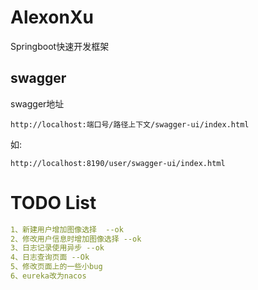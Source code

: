 # AlexonXu
  Springboot快速开发框架

## swagger
swagger地址
```shell
http://localhost:端口号/路径上下文/swagger-ui/index.html
```
如:
```shell
http://localhost:8190/user/swagger-ui/index.html
```

# TODO List
```yaml
1、新建用户增加图像选择  --ok
2、修改用户信息时增加图像选择 --ok
3、日志记录使用异步 --ok
4、日志查询页面 --Ok
5、修改页面上的一些小bug
6、eureka改为nacos
```


